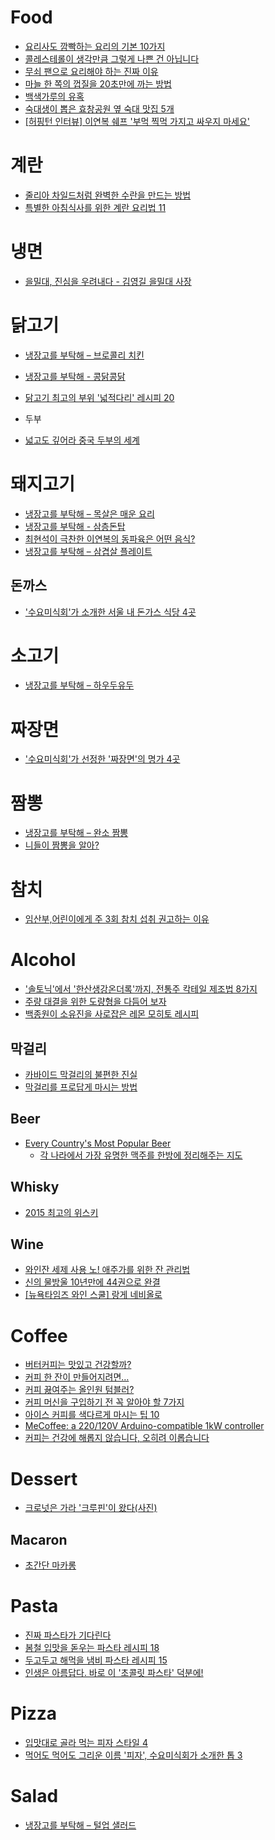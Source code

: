 Food
====
* [요리사도 깜빡하는 요리의 기본 10가지](http://www.huffingtonpost.kr/2015/01/29/story_n_6568480.html)
* [콜레스테롤이 생각만큼 그렇게 나쁜 건 아닙니다](http://ppss.kr/archives/38081)
* [무쇠 팬으로 요리해야 하는 진짜 이유](http://www.huffingtonpost.kr/2015/04/28/story_n_7158450.html)
* [마늘 한 쪽의 껍질을 20초만에 까는 방법](http://www.huffingtonpost.kr/2015/05/13/story_n_7280168.html)
* [백색가루의 유혹](http://www.huffingtonpost.kr/sehyun-kim/story_b_7280864.html)
* [숙대생이 뽑은 효창공원 옆 숙대 맛집 5개](http://www.huffingtonpost.kr/2015/05/14/story_n_7280860.html)
* [[허핑턴 인터뷰] 이연복 쉐프 '부먹 찍먹 가지고 싸우지 마세요'](http://www.huffingtonpost.kr/sehoi-park/story_b_7280670.html)

# 계란
* [줄리아 차일드처럼 완벽한 수란을 만드는 방법](http://www.huffingtonpost.kr/2015/03/11/story_n_6844304.html)
* [특별한 아침식사를 위한 계란 요리법 11](http://www.huffingtonpost.kr/2015/05/14/story_n_7280158.html)

# 냉면
* [을밀대, 진심을 우려내다 - 김영길 을밀대 사장](http://www.huffingtonpost.kr/2015/02/05/story_n_6627486.html)

# 닭고기
* [냉장고를 부탁해 – 브로콜리 치킨](http://www.creativeworksofknowledge.com/2015/03/26/broccoli-chicken/)
* [냉장고를 부탁해 - 콩닭콩닭](http://www.creativeworksofknowledge.com/2015/03/20/easy-smoked-chicken-breast-salad/)
* [닭고기 최고의 부위 '넓적다리' 레시피 20](http://www.huffingtonpost.kr/2015/04/09/story_n_7030162.html)

* 두부
* [넓고도 깊어라 중국 두부의 세계](http://www.huffingtonpost.kr/2015/04/30/story_n_7177708.html)

# 돼지고기
* [냉장고를 부탁해 – 목살은 매운 요리](http://www.creativeworksofknowledge.com/2015/03/25/pork-chop-with-pan-fried-cabbage/)
* [냉장고를 부탁해 - 삼층돈탑](http://www.creativeworksofknowledge.com/2015/03/19/pork-and-veggie-tower/)
* [최현석이 극찬한 이연복의 동파육은 어떤 음식?](http://www.huffingtonpost.kr/2015/04/14/story_n_7060236.html)
* [냉장고를 부탁해 – 삼겹살 플레이트](http://www.creativeworksofknowledge.com/2015/04/15/grilled-pork-belly-with-roasted-veggies/)

## 돈까스
* ['수요미식회'가 소개한 서울 내 돈가스 식당 4곳](http://www.huffingtonpost.kr/2015/03/12/story_n_6853000.html)

# 소고기
* [냉장고를 부탁해 – 하우두유두](http://www.creativeworksofknowledge.com/2015/04/01/tofu-pork-steak/)

# 짜장면
* ['수요미식회'가 선정한 '짜장면'의 명가 4곳](http://www.huffingtonpost.kr/2015/04/02/story_n_6990446.html)

# 짬뽕
* [냉장고를 부탁해 – 완소 짬뽕](http://www.creativeworksofknowledge.com/2015/04/01/chinese-spicy-sea-food-noodle/)
* [니들이 짬뽕을 알아?](http://www.huffingtonpost.kr/chanil-park/story_b_7228622.html)

# 참치
* [임산부,어린이에게 주 3회 참치 섭취 권고하는 이유](http://www.huffingtonpost.kr/taekyun-park-/story_b_6997476.html)

# Alcohol
* ['솔토닉'에서 '한산생강온더록'까지, 전통주 칵테일 제조법 8가지](http://www.huffingtonpost.kr/2015/02/05/story_n_6627732.html)
* [주량 대결을 위한 도량형을 다듬어 보자](http://ppss.kr/archives/27904)
* [백종원이 소유진을 사로잡은 레몬 모히토 레시피](http://www.huffingtonpost.kr/2015/04/13/story_n_7052674.html)

## 막걸리
* [카바이드 막걸리의 불편한 진실](http://ppss.kr/archives/40821)
* [막걸리를 프로답게 마시는 방법](http://www.huffingtonpost.kr/yiyoyong/story_b_7206706.html)

## Beer
* [Every Country's Most Popular Beer](http://www.refinedguy.com/wp-content/uploads/2015/03/Every-Countrys-Most-Popular-Beer-for-real.jpg)
  * [각 나라에서 가장 유명한 맥주를 한방에 정리해주는 지도](http://www.huffingtonpost.kr/2015/03/24/story_n_6928038.html)

## Whisky
* [2015 최고의 위스키](http://www.huffingtonpost.kr/2015/03/23/story_n_6921154.html)

## Wine
* [와인잔 세제 사용 노! 애주가를 위한 잔 관리법](http://www.huffingtonpost.kr/2015/03/08/story_n_6824738.html)
* [신의 물방울 10년만에 44권으로 완결](http://blog.naver.com/no_comm/220080218980)
* [[뉴욕타임즈 와인 스쿨] 랑게 네비올로](http://newspeppermint.com/2015/05/14/langenebbiolo/)

# Coffee
* [버터커피는 맛있고 건강할까?](http://www.huffingtonpost.kr/2015/01/14/---_n_6468302.html)
* [커피 한 잔이 만들어지려면…](http://techholic.co.kr/archives/26990)
* [커피 끓여주는 올인원 텀블러?](http://techholic.co.kr/archives/28006)
* [커피 머신을 구입하기 전 꼭 알아야 할 7가지](http://ppss.kr/archives/42938)
* [아이스 커피를 색다르게 마시는 팁 10](http://www.huffingtonpost.kr/2015/05/07/story_n_7229372.html)
* [MeCoffee: a 220/120V Arduino-compatible 1kW controller](https://mecoffee.nl/)
* [커피는 건강에 해롭지 않습니다, 오히려 이롭습니다](http://newspeppermint.com/2015/05/14/coffee_health/)

# Dessert
* [크로넛은 가라 '크루핀'이 왔다(사진)](http://www.huffingtonpost.kr/2015/04/17/story_n_7084284.html)

## Macaron
* [초간단 마카롱](http://media.daum.net/life/food/photo/newsview?newsId=20150225103418166)

# Pasta
* [진짜 파스타가 기다린다](http://media.daum.net/life/food/restaurant/newsview?newsId=20150213161440033)
* [봄철 입맛을 돋우는 파스타 레시피 18](http://www.huffingtonpost.kr/2015/04/03/story_n_6997486.html)
* [두고두고 해먹을 냄비 파스타 레시피 15](http://www.huffingtonpost.kr/2015/04/15/story_n_7068352.html)
* [인생은 아름답다. 바로 이 '초콜릿 파스타' 덕분에!](http://www.huffingtonpost.kr/2015/05/09/story_n_7246342.html)

# Pizza
* [입맛대로 골라 먹는 피자 스타일 4](http://www.huffingtonpost.kr/2015/03/26/story_n_6947066.html)
* [먹어도 먹어도 그리운 이름 '피자', 수요미식회가 소개한 톱 3](http://www.huffingtonpost.kr/2015/04/09/story_n_7030108.html)

# Salad
* [냉장고를 부탁해 – 털업 샐러드](http://www.creativeworksofknowledge.com/2015/03/31/spicy-small-octopus-salads/)